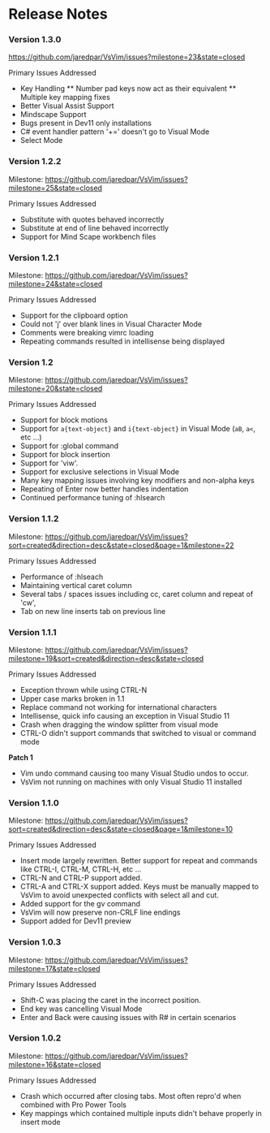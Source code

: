 # Release Notes

### Version 1.3.0
https://github.com/jaredpar/VsVim/issues?milestone=23&state=closed

Primary Issues Addressed
* Key Handling
** Number pad keys now act as their equivalent 
** Multiple key mapping fixes 
* Better Visual Assist Support
* Mindscape Support
* Bugs present in Dev11 only installations
* C# event handler pattern '+=' doesn't go to Visual Mode
* Select Mode 

### Version 1.2.2
Milestone: https://github.com/jaredpar/VsVim/issues?milestone=25&state=closed

Primary Issues Addressed

* Substitute with quotes behaved incorrectly 
* Substitute at end of line behaved incorrectly
* Support for Mind Scape workbench files 

### Version 1.2.1
Milestone: https://github.com/jaredpar/VsVim/issues?milestone=24&state=closed

Primary Issues Addressed

* Support for the clipboard option 
* Could not 'j' over blank lines in Visual Character Mode
* Comments were breaking vimrc loading
* Repeating commands resulted in intellisense being displayed

### Version 1.2 
Milestone: https://github.com/jaredpar/VsVim/issues?milestone=20&state=closed

Primary Issues Addressed

* Support for block motions
* Support for `a{text-object}` and `i{text-object}` in Visual Mode (`aB`, `a<`, etc ...)
* Support for :global command
* Support for block insertion
* Support for 'viw'. 
* Support for exclusive selections in Visual Mode
* Many key mapping issues involving key modifiers and non-alpha keys
* Repeating of Enter now better handles indentation
* Continued performance tuning of :hlsearch

### Version 1.1.2
Milestone: https://github.com/jaredpar/VsVim/issues?sort=created&direction=desc&state=closed&page=1&milestone=22

Primary Issues Addressed

* Performance of :hlseach
* Maintaining vertical caret column
* Several tabs / spaces issues including cc, caret column and repeat of 'cw', 
* Tab on new line inserts tab on previous line 

### Version 1.1.1
Milestone: https://github.com/jaredpar/VsVim/issues?milestone=19&sort=created&direction=desc&state=closed

Primary Issues Addressed

* Exception thrown while using CTRL-N
* Upper case marks broken in 1.1
* Replace command not working for international characters
* Intellisense, quick info causing an exception in Visual Studio 11
* Crash when dragging the window splitter from visual mode 
* CTRL-O didn't support commands that switched to visual or command mode

**Patch 1**

* Vim undo command causing too many Visual Studio undos to occur.  
* VsVim not running on machines with only Visual Studio 11 installed 

### Version 1.1.0 
Milestone: https://github.com/jaredpar/VsVim/issues?sort=created&direction=desc&state=closed&page=1&milestone=10

Primary Issues Addressed

* Insert mode largely rewritten. Better support for repeat and commands like CTRL-I, CTRL-M, CTRL-H, etc ...
* CTRL-N and CTRL-P support added. 
* CTRL-A and CTRL-X support added.  Keys must be manually mapped to VsVim to avoid unexpected conflicts with select all and cut. 
* Added support for the gv command
* VsVim will now preserve non-CRLF line endings 
* Support added for Dev11 preview

### Version 1.0.3
Milestone: https://github.com/jaredpar/VsVim/issues?milestone=17&state=closed

Primary Issues Addressed

* Shift-C was placing the caret in the incorrect position.  
* End key was cancelling Visual Mode 
* Enter and Back were causing issues with R# in certain scenarios 

### Version 1.0.2
Milestone: https://github.com/jaredpar/VsVim/issues?milestone=16&state=closed

Primary Issues Addressed

* Crash which occurred after closing tabs.  Most often repro'd when combined with Pro Power Tools
* Key mappings which contained multiple inputs didn't behave properly in insert mode 